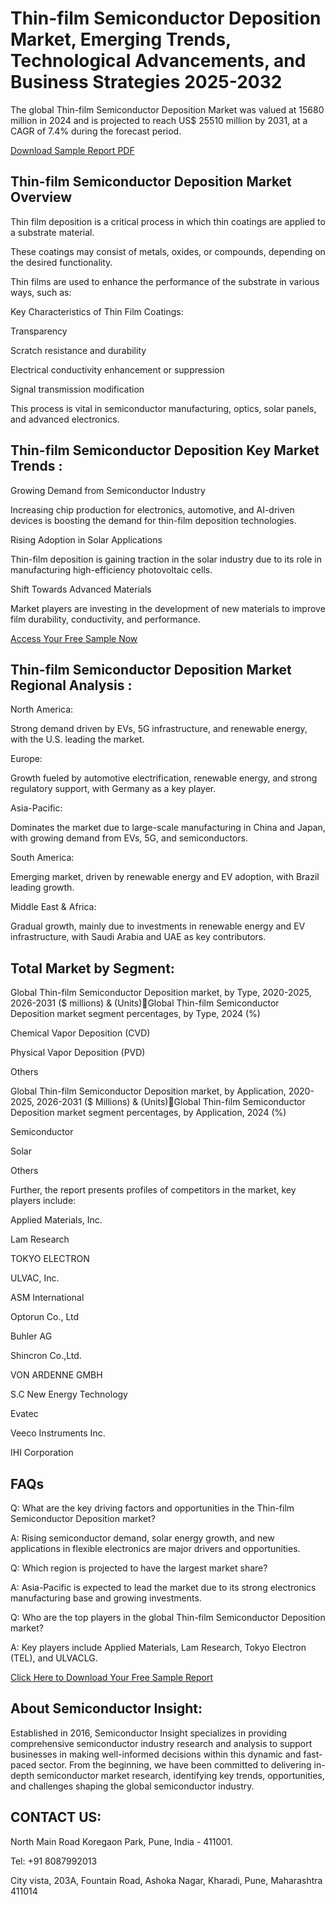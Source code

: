 <h1>Thin-film Semiconductor Deposition Market, Emerging Trends, Technological Advancements, and Business Strategies 2025-2032</h1>

The global Thin-film Semiconductor Deposition Market was valued at 15680 million in 2024 and is projected to reach US$ 25510 million by 2031, at a CAGR of 7.4% during the forecast period.

[Download Sample Report PDF ](https://semiconductorinsight.com/download-sample-report/?product_id=90895)

<h2>Thin-film Semiconductor Deposition Market Overview</h2>

Thin film deposition is a critical process in which thin coatings are applied to a substrate material.

These coatings may consist of metals, oxides, or compounds, depending on the desired functionality.

Thin films are used to enhance the performance of the substrate in various ways, such as:

Key Characteristics of Thin Film Coatings:

Transparency

Scratch resistance and durability

Electrical conductivity enhancement or suppression

Signal transmission modification

This process is vital in semiconductor manufacturing, optics, solar panels, and advanced electronics.

<h2>Thin-film Semiconductor Deposition Key Market Trends  :</h2>

Growing Demand from Semiconductor Industry

Increasing chip production for electronics, automotive, and AI-driven devices is boosting the demand for thin-film deposition technologies.

Rising Adoption in Solar Applications

Thin-film deposition is gaining traction in the solar industry due to its role in manufacturing high-efficiency photovoltaic cells.

Shift Towards Advanced Materials

Market players are investing in the development of new materials to improve film durability, conductivity, and performance.

[Access Your Free Sample Now](https://semiconductorinsight.com/report/thin-film-semiconductor-deposition-market-size/)

<h2>Thin-film Semiconductor Deposition Market Regional Analysis :</h2>

North America:

Strong demand driven by EVs, 5G infrastructure, and renewable energy, with the U.S. leading the market.

Europe:

Growth fueled by automotive electrification, renewable energy, and strong regulatory support, with Germany as a key player.

Asia-Pacific:

Dominates the market due to large-scale manufacturing in China and Japan, with growing demand from EVs, 5G, and semiconductors.

South America:

Emerging market, driven by renewable energy and EV adoption, with Brazil leading growth.

Middle East & Africa:

Gradual growth, mainly due to investments in renewable energy and EV infrastructure, with Saudi Arabia and UAE as key contributors.

<h2>Total Market by Segment:</h2>

Global Thin-film Semiconductor Deposition market, by Type, 2020-2025, 2026-2031 ($ millions) & (Units)Global Thin-film Semiconductor Deposition market segment percentages, by Type, 2024 (%)

Chemical Vapor Deposition (CVD)

Physical Vapor Deposition (PVD)

Others

Global Thin-film Semiconductor Deposition market, by Application, 2020-2025, 2026-2031 ($ Millions) & (Units)Global Thin-film Semiconductor Deposition market segment percentages, by Application, 2024 (%)

Semiconductor

Solar

Others

Further, the report presents profiles of competitors in the market, key players include:

Applied Materials, Inc.

Lam Research

TOKYO ELECTRON

ULVAC, Inc.

ASM International

Optorun Co., Ltd

Buhler AG

Shincron Co.,Ltd.

VON ARDENNE GMBH

S.C New Energy Technology

Evatec

Veeco Instruments Inc.

IHI Corporation

<h2>FAQs</h2>

Q: What are the key driving factors and opportunities in the Thin-film Semiconductor Deposition market?

A: Rising semiconductor demand, solar energy growth, and new applications in flexible electronics are major drivers and opportunities.

Q: Which region is projected to have the largest market share?

A: Asia-Pacific is expected to lead the market due to its strong electronics manufacturing base and growing investments.

Q: Who are the top players in the global Thin-film Semiconductor Deposition market?

A: Key players include Applied Materials, Lam Research, Tokyo Electron (TEL), and ULVACLG.

[Click Here to Download Your Free Sample Report ](https://semiconductorinsight.com/download-sample-report/?product_id=90895)

<h2>About Semiconductor Insight:</h2>

Established in 2016, Semiconductor Insight specializes in providing comprehensive semiconductor industry research and analysis to support businesses in making well-informed decisions within this dynamic and fast-paced sector. From the beginning, we have been committed to delivering in-depth semiconductor market research, identifying key trends, opportunities, and challenges shaping the global semiconductor industry.

<h2>CONTACT US:</h2>

North Main Road Koregaon Park, Pune, India - 411001.

Tel: +91 8087992013

City vista, 203A, Fountain Road, Ashoka Nagar, Kharadi, Pune, Maharashtra 411014




